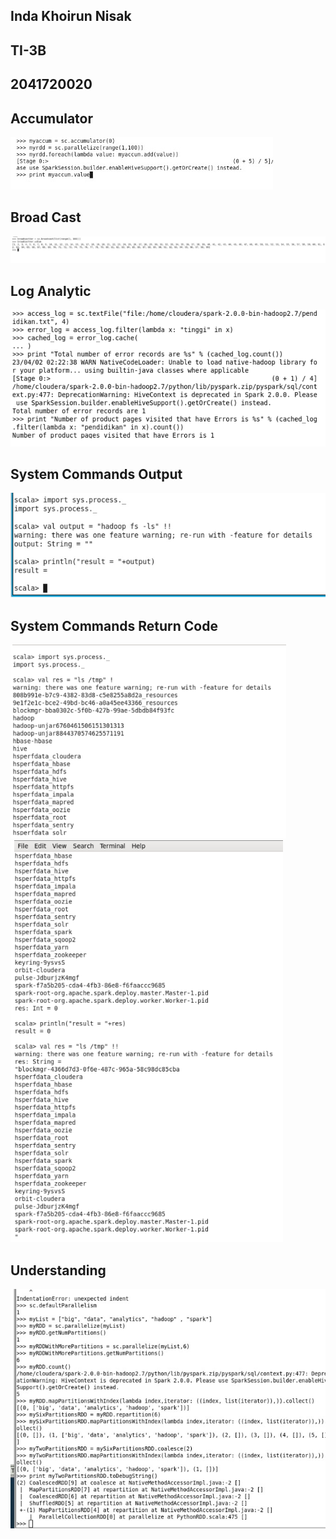 ## Inda Khoirun Nisak
## TI-3B
## 2041720020

## Accumulator
![](img/acc.jpeg)
## Broad Cast
![](img/bc.jpeg)
## Log Analytic
![](img/log.png)
## System Commands Output
![](img/sco.jpeg)
## System Commands Return Code
![](img/scrc1.png)
![](img/scrc2.png)
## Understanding
![](img/understanding.jpeg)
